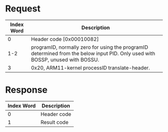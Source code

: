 # Request

| Index Word | Description                                                                                                                    |
|------------|--------------------------------------------------------------------------------------------------------------------------------|
| 0          | Header code \[0x00010082\]                                                                                                     |
| 1-2        | programID, normally zero for using the programID determined from the below input PID. Only used with BOSSP, unused with BOSSU. |
| 3          | 0x20, ARM11-kernel processID translate-header.                                                                                 |

# Response

| Index Word | Description |
|------------|-------------|
| 0          | Header code |
| 1          | Result code |